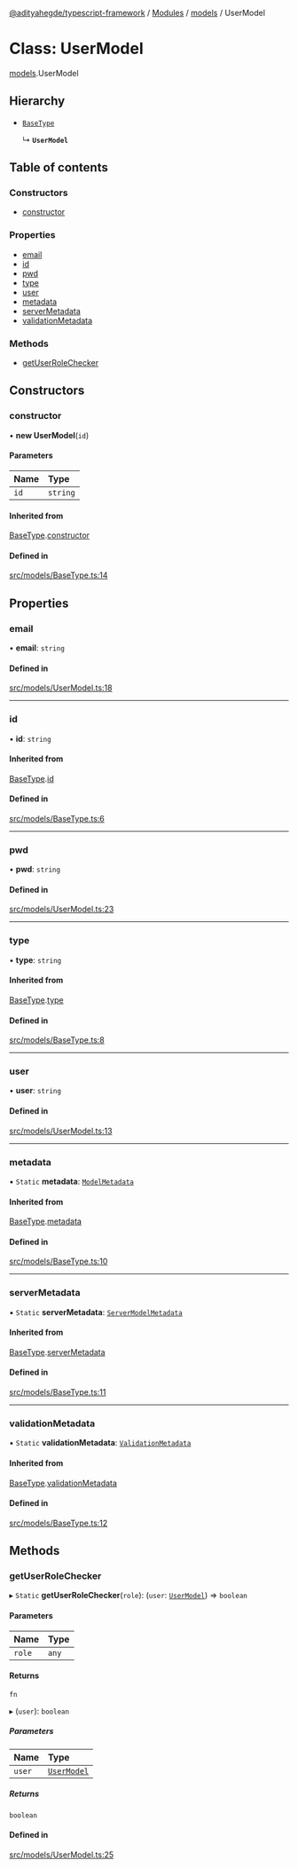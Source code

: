 [@adityahegde/typescript-framework](../README.md) / [Modules](../modules.md) / [models](../modules/models.md) / UserModel

# Class: UserModel

[models](../modules/models.md).UserModel

## Hierarchy

- [`BaseType`](models.BaseType.md)

  ↳ **`UserModel`**

## Table of contents

### Constructors

- [constructor](models.UserModel.md#constructor)

### Properties

- [email](models.UserModel.md#email)
- [id](models.UserModel.md#id)
- [pwd](models.UserModel.md#pwd)
- [type](models.UserModel.md#type)
- [user](models.UserModel.md#user)
- [metadata](models.UserModel.md#metadata)
- [serverMetadata](models.UserModel.md#servermetadata)
- [validationMetadata](models.UserModel.md#validationmetadata)

### Methods

- [getUserRoleChecker](models.UserModel.md#getuserrolechecker)

## Constructors

### constructor

• **new UserModel**(`id`)

#### Parameters

| Name | Type |
| :------ | :------ |
| `id` | `string` |

#### Inherited from

[BaseType](models.BaseType.md).[constructor](models.BaseType.md#constructor)

#### Defined in

[src/models/BaseType.ts:14](https://github.com/AdityaHegde/typescript-framework/blob/7ced1c3/src/models/BaseType.ts#L14)

## Properties

### email

• **email**: `string`

#### Defined in

[src/models/UserModel.ts:18](https://github.com/AdityaHegde/typescript-framework/blob/7ced1c3/src/models/UserModel.ts#L18)

___

### id

• **id**: `string`

#### Inherited from

[BaseType](models.BaseType.md).[id](models.BaseType.md#id)

#### Defined in

[src/models/BaseType.ts:6](https://github.com/AdityaHegde/typescript-framework/blob/7ced1c3/src/models/BaseType.ts#L6)

___

### pwd

• **pwd**: `string`

#### Defined in

[src/models/UserModel.ts:23](https://github.com/AdityaHegde/typescript-framework/blob/7ced1c3/src/models/UserModel.ts#L23)

___

### type

• **type**: `string`

#### Inherited from

[BaseType](models.BaseType.md).[type](models.BaseType.md#type)

#### Defined in

[src/models/BaseType.ts:8](https://github.com/AdityaHegde/typescript-framework/blob/7ced1c3/src/models/BaseType.ts#L8)

___

### user

• **user**: `string`

#### Defined in

[src/models/UserModel.ts:13](https://github.com/AdityaHegde/typescript-framework/blob/7ced1c3/src/models/UserModel.ts#L13)

___

### metadata

▪ `Static` **metadata**: [`ModelMetadata`](models.ModelMetadata.md)

#### Inherited from

[BaseType](models.BaseType.md).[metadata](models.BaseType.md#metadata)

#### Defined in

[src/models/BaseType.ts:10](https://github.com/AdityaHegde/typescript-framework/blob/7ced1c3/src/models/BaseType.ts#L10)

___

### serverMetadata

▪ `Static` **serverMetadata**: [`ServerModelMetadata`](models.ServerModelMetadata.md)

#### Inherited from

[BaseType](models.BaseType.md).[serverMetadata](models.BaseType.md#servermetadata)

#### Defined in

[src/models/BaseType.ts:11](https://github.com/AdityaHegde/typescript-framework/blob/7ced1c3/src/models/BaseType.ts#L11)

___

### validationMetadata

▪ `Static` **validationMetadata**: [`ValidationMetadata`](models.ValidationMetadata.md)

#### Inherited from

[BaseType](models.BaseType.md).[validationMetadata](models.BaseType.md#validationmetadata)

#### Defined in

[src/models/BaseType.ts:12](https://github.com/AdityaHegde/typescript-framework/blob/7ced1c3/src/models/BaseType.ts#L12)

## Methods

### getUserRoleChecker

▸ `Static` **getUserRoleChecker**(`role`): (`user`: [`UserModel`](models.UserModel.md)) => `boolean`

#### Parameters

| Name | Type |
| :------ | :------ |
| `role` | `any` |

#### Returns

`fn`

▸ (`user`): `boolean`

##### Parameters

| Name | Type |
| :------ | :------ |
| `user` | [`UserModel`](models.UserModel.md) |

##### Returns

`boolean`

#### Defined in

[src/models/UserModel.ts:25](https://github.com/AdityaHegde/typescript-framework/blob/7ced1c3/src/models/UserModel.ts#L25)

